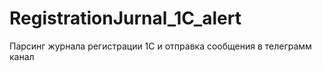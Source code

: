 # RegistrationJurnal_1C_alert
Парсинг журнала регистрации 1С и отправка сообщения в телеграмм канал 

